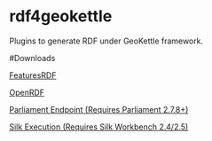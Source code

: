 # rdf4geokettle
Plugins to generate RDF under GeoKettle framework.

#Downloads

[FeaturesRDF](https://mega.nz/#!NVhTFTCS!IXtmeOUGVy4yiVY3TUi_ba6zL2DwfuSsTYaL5PZVu10)

[OpenRDF](https://mega.nz/#!JABmCBQA!nAzwdTytFDYVgx7ig3oCPCGF86rwu5JuuaVVzk_XUz4)

[Parliament Endpoint (Requires Parliament 2.7.8+)](https://mega.nz/#!JABmCBQA!nAzwdTytFDYVgx7ig3oCPCGF86rwu5JuuaVVzk_XUz4)

[Silk Execution (Requires Silk Workbench 2.4/2.5)](https://mega.nz/#!JABmCBQA!nAzwdTytFDYVgx7ig3oCPCGF86rwu5JuuaVVzk_XUz4)
